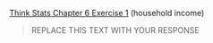 [Think Stats Chapter 6 Exercise 1](http://greenteapress.com/thinkstats2/html/thinkstats2007.html#toc60) (household income)

> REPLACE THIS TEXT WITH YOUR RESPONSE
